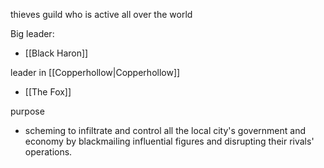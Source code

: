 thieves guild who is active all over the world

Big leader:
- [[Black Haron]]

leader in [[Copperhollow|Copperhollow]]
- [[The Fox]]

purpose
- scheming to infiltrate and control all the local city's government and economy by blackmailing influential figures and disrupting their rivals' operations.